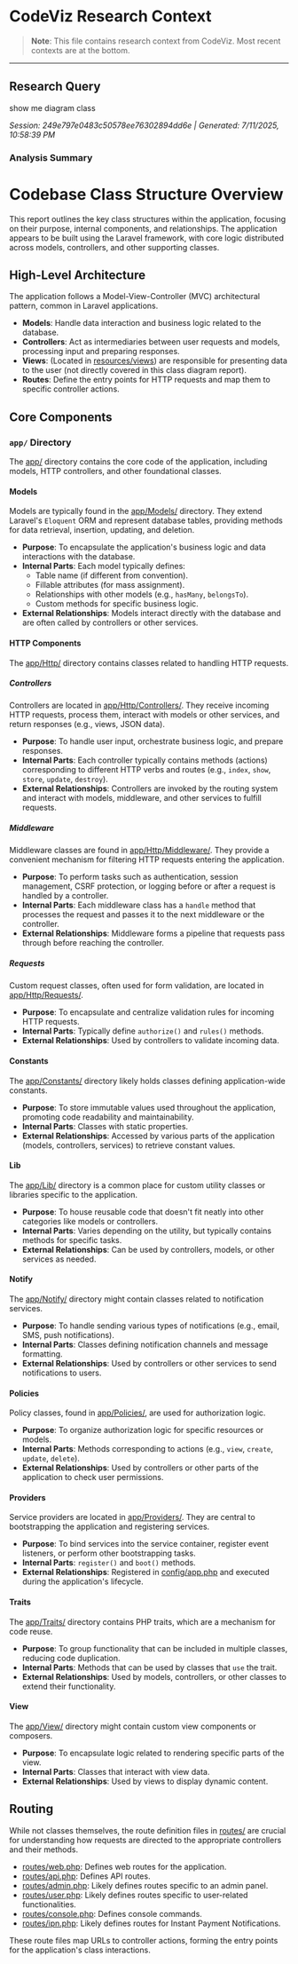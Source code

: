 # CodeViz Research Context

> **Note**: This file contains research context from CodeViz. Most recent contexts are at the bottom.

---

## Research Query

show me diagram class

*Session: 249e797e0483c50578ee76302894dd6e | Generated: 7/11/2025, 10:58:39 PM*

### Analysis Summary

# Codebase Class Structure Overview

This report outlines the key class structures within the application, focusing on their purpose, internal components, and relationships. The application appears to be built using the Laravel framework, with core logic distributed across models, controllers, and other supporting classes.

## High-Level Architecture

The application follows a Model-View-Controller (MVC) architectural pattern, common in Laravel applications.

*   **Models**: Handle data interaction and business logic related to the database.
*   **Controllers**: Act as intermediaries between user requests and models, processing input and preparing responses.
*   **Views**: (Located in [resources/views](main/resources/views)) are responsible for presenting data to the user (not directly covered in this class diagram report).
*   **Routes**: Define the entry points for HTTP requests and map them to specific controller actions.

## Core Components

### **`app/` Directory**

The [app/](main/app/) directory contains the core code of the application, including models, HTTP controllers, and other foundational classes.

#### **Models**

Models are typically found in the [app/Models/](main/app/Models/) directory. They extend Laravel's `Eloquent` ORM and represent database tables, providing methods for data retrieval, insertion, updating, and deletion.

*   **Purpose**: To encapsulate the application's business logic and data interactions with the database.
*   **Internal Parts**: Each model typically defines:
    *   Table name (if different from convention).
    *   Fillable attributes (for mass assignment).
    *   Relationships with other models (e.g., `hasMany`, `belongsTo`).
    *   Custom methods for specific business logic.
*   **External Relationships**: Models interact directly with the database and are often called by controllers or other services.

#### **HTTP Components**

The [app/Http/](main/app/Http/) directory contains classes related to handling HTTP requests.

##### **Controllers**

Controllers are located in [app/Http/Controllers/](main/app/Http/Controllers/). They receive incoming HTTP requests, process them, interact with models or other services, and return responses (e.g., views, JSON data).

*   **Purpose**: To handle user input, orchestrate business logic, and prepare responses.
*   **Internal Parts**: Each controller typically contains methods (actions) corresponding to different HTTP verbs and routes (e.g., `index`, `show`, `store`, `update`, `destroy`).
*   **External Relationships**: Controllers are invoked by the routing system and interact with models, middleware, and other services to fulfill requests.

##### **Middleware**

Middleware classes are found in [app/Http/Middleware/](main/app/Http/Middleware/). They provide a convenient mechanism for filtering HTTP requests entering the application.

*   **Purpose**: To perform tasks such as authentication, session management, CSRF protection, or logging before or after a request is handled by a controller.
*   **Internal Parts**: Each middleware class has a `handle` method that processes the request and passes it to the next middleware or the controller.
*   **External Relationships**: Middleware forms a pipeline that requests pass through before reaching the controller.

##### **Requests**

Custom request classes, often used for form validation, are located in [app/Http/Requests/](main/app/Http/Requests/).

*   **Purpose**: To encapsulate and centralize validation rules for incoming HTTP requests.
*   **Internal Parts**: Typically define `authorize()` and `rules()` methods.
*   **External Relationships**: Used by controllers to validate incoming data.

#### **Constants**

The [app/Constants/](main/app/Constants/) directory likely holds classes defining application-wide constants.

*   **Purpose**: To store immutable values used throughout the application, promoting code readability and maintainability.
*   **Internal Parts**: Classes with static properties.
*   **External Relationships**: Accessed by various parts of the application (models, controllers, services) to retrieve constant values.

#### **Lib**

The [app/Lib/](main/app/Lib/) directory is a common place for custom utility classes or libraries specific to the application.

*   **Purpose**: To house reusable code that doesn't fit neatly into other categories like models or controllers.
*   **Internal Parts**: Varies depending on the utility, but typically contains methods for specific tasks.
*   **External Relationships**: Can be used by controllers, models, or other services as needed.

#### **Notify**

The [app/Notify/](main/app/Notify/) directory might contain classes related to notification services.

*   **Purpose**: To handle sending various types of notifications (e.g., email, SMS, push notifications).
*   **Internal Parts**: Classes defining notification channels and message formatting.
*   **External Relationships**: Used by controllers or other services to send notifications to users.

#### **Policies**

Policy classes, found in [app/Policies/](main/app/Policies/), are used for authorization logic.

*   **Purpose**: To organize authorization logic for specific resources or models.
*   **Internal Parts**: Methods corresponding to actions (e.g., `view`, `create`, `update`, `delete`).
*   **External Relationships**: Used by controllers or other parts of the application to check user permissions.

#### **Providers**

Service providers are located in [app/Providers/](main/app/Providers/). They are central to bootstrapping the application and registering services.

*   **Purpose**: To bind services into the service container, register event listeners, or perform other bootstrapping tasks.
*   **Internal Parts**: `register()` and `boot()` methods.
*   **External Relationships**: Registered in [config/app.php](main/config/app.php) and executed during the application's lifecycle.

#### **Traits**

The [app/Traits/](main/app/Traits/) directory contains PHP traits, which are a mechanism for code reuse.

*   **Purpose**: To group functionality that can be included in multiple classes, reducing code duplication.
*   **Internal Parts**: Methods that can be used by classes that `use` the trait.
*   **External Relationships**: Used by models, controllers, or other classes to extend their functionality.

#### **View**

The [app/View/](main/app/View/) directory might contain custom view components or composers.

*   **Purpose**: To encapsulate logic related to rendering specific parts of the view.
*   **Internal Parts**: Classes that interact with view data.
*   **External Relationships**: Used by views to display dynamic content.

## Routing

While not classes themselves, the route definition files in [routes/](main/routes/) are crucial for understanding how requests are directed to the appropriate controllers and their methods.

*   [routes/web.php](main/routes/web.php): Defines web routes for the application.
*   [routes/api.php](main/routes/api.php): Defines API routes.
*   [routes/admin.php](main/routes/admin.php): Likely defines routes specific to an admin panel.
*   [routes/user.php](main/routes/user.php): Likely defines routes specific to user-related functionalities.
*   [routes/console.php](main/routes/console.php): Defines console commands.
*   [routes/ipn.php](main/routes/ipn.php): Likely defines routes for Instant Payment Notifications.

These route files map URLs to controller actions, forming the entry points for the application's class interactions.

